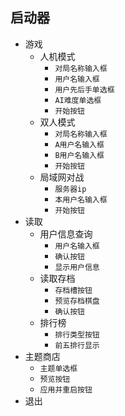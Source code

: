## 启动器
- 游戏
  - 人机模式
    - `对局名称输入框` 
    - `用户名输入框`
    - `用户先后手单选框`
    - `AI难度单选框`
    - `开始按钮`
  - 双人模式
    - `对局名称输入框`
    - `A用户名输入框`
    - `B用户名输入框`
    - `开始按钮`
  - 局域网对战
    - `服务器ip`
    - `本用户名输入框`
    - `开始按钮`
- 读取
  - 用户信息查询
    - `用户名输入框`
    - `确认按钮`
    - `显示用户信息`
  - 读取存档
    - `存档槽按钮`
    - `预览存档棋盘`
    - `确认按钮`
  - 排行榜
    - `排行类型按钮`
    - `前五排行显示`
- 主题商店
  - `主题单选框`
  - `预览按钮`
  - `应用并重启按钮`
- 退出